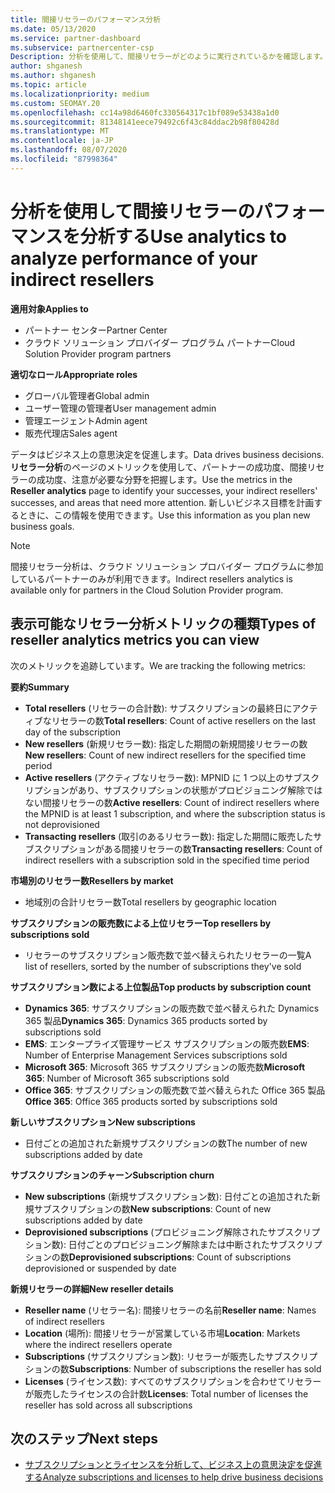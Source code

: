 ```yaml
---
title: 間接リセラーのパフォーマンス分析
ms.date: 05/13/2020
ms.service: partner-dashboard
ms.subservice: partnercenter-csp
Description: 分析を使用して、間接リセラーがどのように実行されているかを確認します。成功と領域の両方で、さらに注意が必要になる場合があります。
author: shganesh
ms.author: shganesh
ms.topic: article
ms.localizationpriority: medium
ms.custom: SEOMAY.20
ms.openlocfilehash: cc14a98d6460fc330564317c1bf089e53438a1d0
ms.sourcegitcommit: 81348141eece79492c6f43c84ddac2b98f80428d
ms.translationtype: MT
ms.contentlocale: ja-JP
ms.lasthandoff: 08/07/2020
ms.locfileid: "87998364"
---
```

# <a name="use-analytics-to-analyze-performance-of-your-indirect-resellers"></a><span data-ttu-id="4f67b-103">分析を使用して間接リセラーのパフォーマンスを分析する</span><span class="sxs-lookup"><span data-stu-id="4f67b-103">Use analytics to analyze performance of your indirect resellers</span></span>

<span data-ttu-id="4f67b-104">**適用対象**</span><span class="sxs-lookup"><span data-stu-id="4f67b-104">**Applies to**</span></span>

- <span data-ttu-id="4f67b-105">パートナー センター</span><span class="sxs-lookup"><span data-stu-id="4f67b-105">Partner Center</span></span>
- <span data-ttu-id="4f67b-106">クラウド ソリューション プロバイダー プログラム パートナー</span><span class="sxs-lookup"><span data-stu-id="4f67b-106">Cloud Solution Provider program partners</span></span>

<span data-ttu-id="4f67b-107">**適切なロール**</span><span class="sxs-lookup"><span data-stu-id="4f67b-107">**Appropriate roles**</span></span>

- <span data-ttu-id="4f67b-108">グローバル管理者</span><span class="sxs-lookup"><span data-stu-id="4f67b-108">Global admin</span></span>
- <span data-ttu-id="4f67b-109">ユーザー管理の管理者</span><span class="sxs-lookup"><span data-stu-id="4f67b-109">User management admin</span></span>
- <span data-ttu-id="4f67b-110">管理エージェント</span><span class="sxs-lookup"><span data-stu-id="4f67b-110">Admin agent</span></span>
- <span data-ttu-id="4f67b-111">販売代理店</span><span class="sxs-lookup"><span data-stu-id="4f67b-111">Sales agent</span></span>

<span data-ttu-id="4f67b-112">データはビジネス上の意思決定を促進します。</span><span class="sxs-lookup"><span data-stu-id="4f67b-112">Data drives business decisions.</span></span> <span data-ttu-id="4f67b-113">**リセラー分析**のページのメトリックを使用して、パートナーの成功度、間接リセラーの成功度、注意が必要な分野を把握します。</span><span class="sxs-lookup"><span data-stu-id="4f67b-113">Use the metrics in the **Reseller analytics** page to identify your successes, your indirect resellers' successes, and areas that need more attention.</span></span> <span data-ttu-id="4f67b-114">新しいビジネス目標を計画するときに、この情報を使用できます。</span><span class="sxs-lookup"><span data-stu-id="4f67b-114">Use this information as you plan new business goals.</span></span>

> [!NOTE]
> <span data-ttu-id="4f67b-115">間接リセラー分析は、クラウド ソリューション プロバイダー プログラムに参加しているパートナーのみが利用できます。</span><span class="sxs-lookup"><span data-stu-id="4f67b-115">Indirect resellers analytics is available only for partners in the Cloud Solution Provider program.</span></span>

## <a name="types-of-reseller-analytics-metrics-you-can-view"></a><span data-ttu-id="4f67b-116">表示可能なリセラー分析メトリックの種類</span><span class="sxs-lookup"><span data-stu-id="4f67b-116">Types of reseller analytics metrics you can view</span></span>

<span data-ttu-id="4f67b-117">次のメトリックを追跡しています。</span><span class="sxs-lookup"><span data-stu-id="4f67b-117">We are tracking the following metrics:</span></span>

<span data-ttu-id="4f67b-118">**要約**</span><span class="sxs-lookup"><span data-stu-id="4f67b-118">**Summary**</span></span>  
 - <span data-ttu-id="4f67b-119">**Total resellers** (リセラーの合計数): サブスクリプションの最終日にアクティブなリセラーの数</span><span class="sxs-lookup"><span data-stu-id="4f67b-119">**Total resellers**: Count of active resellers on the last day of the subscription</span></span>  
 - <span data-ttu-id="4f67b-120">**New resellers** (新規リセラー数): 指定した期間の新規間接リセラーの数</span><span class="sxs-lookup"><span data-stu-id="4f67b-120">**New resellers**: Count of new indirect resellers for the specified time period</span></span>  
 - <span data-ttu-id="4f67b-121">**Active resellers** (アクティブなリセラー数): MPNID に 1 つ以上のサブスクリプションがあり、サブスクリプションの状態がプロビジョニング解除ではない間接リセラーの数</span><span class="sxs-lookup"><span data-stu-id="4f67b-121">**Active resellers**: Count of indirect resellers where the MPNID is at least 1 subscription, and where the subscription status is not deprovisioned</span></span>  
 - <span data-ttu-id="4f67b-122">**Transacting resellers** (取引のあるリセラー数): 指定した期間に販売したサブスクリプションがある間接リセラーの数</span><span class="sxs-lookup"><span data-stu-id="4f67b-122">**Transacting resellers**: Count of indirect resellers with a subscription sold in the specified time period</span></span>  

<span data-ttu-id="4f67b-123">**市場別のリセラー数**</span><span class="sxs-lookup"><span data-stu-id="4f67b-123">**Resellers by market**</span></span>  
 - <span data-ttu-id="4f67b-124">地域別の合計リセラー数</span><span class="sxs-lookup"><span data-stu-id="4f67b-124">Total resellers by geographic location</span></span>  

<span data-ttu-id="4f67b-125">**サブスクリプションの販売数による上位リセラー**</span><span class="sxs-lookup"><span data-stu-id="4f67b-125">**Top resellers by subscriptions sold**</span></span>
 - <span data-ttu-id="4f67b-126">リセラーのサブスクリプション販売数で並べ替えられたリセラーの一覧</span><span class="sxs-lookup"><span data-stu-id="4f67b-126">A list of resellers, sorted by the number of subscriptions they've sold</span></span>  

<span data-ttu-id="4f67b-127">**サブスクリプション数による上位製品**</span><span class="sxs-lookup"><span data-stu-id="4f67b-127">**Top products by subscription count**</span></span>  
 - <span data-ttu-id="4f67b-128">**Dynamics 365**: サブスクリプションの販売数で並べ替えられた Dynamics 365 製品</span><span class="sxs-lookup"><span data-stu-id="4f67b-128">**Dynamics 365**: Dynamics 365 products sorted by subscriptions sold</span></span>  
 - <span data-ttu-id="4f67b-129">**EMS**: エンタープライズ管理サービス サブスクリプションの販売数</span><span class="sxs-lookup"><span data-stu-id="4f67b-129">**EMS**: Number of Enterprise Management Services subscriptions sold</span></span>  
 - <span data-ttu-id="4f67b-130">**Microsoft 365**: Microsoft 365 サブスクリプションの販売数</span><span class="sxs-lookup"><span data-stu-id="4f67b-130">**Microsoft 365**: Number of Microsoft 365 subscriptions sold</span></span>  
 - <span data-ttu-id="4f67b-131">**Office 365**: サブスクリプションの販売数で並べ替えられた Office 365 製品</span><span class="sxs-lookup"><span data-stu-id="4f67b-131">**Office 365**: Office 365 products sorted by subscriptions sold</span></span>  

<span data-ttu-id="4f67b-132">**新しいサブスクリプション**</span><span class="sxs-lookup"><span data-stu-id="4f67b-132">**New subscriptions**</span></span>  
 - <span data-ttu-id="4f67b-133">日付ごとの追加された新規サブスクリプションの数</span><span class="sxs-lookup"><span data-stu-id="4f67b-133">The number of new subscriptions added by date</span></span>  

<span data-ttu-id="4f67b-134">**サブスクリプションのチャーン**</span><span class="sxs-lookup"><span data-stu-id="4f67b-134">**Subscription churn**</span></span>  
 - <span data-ttu-id="4f67b-135">**New subscriptions** (新規サブスクリプション数): 日付ごとの追加された新規サブスクリプションの数</span><span class="sxs-lookup"><span data-stu-id="4f67b-135">**New subscriptions**: Count of new subscriptions added by date</span></span>  
 - <span data-ttu-id="4f67b-136">**Deprovisioned subscriptions** (プロビジョニング解除されたサブスクリプション数): 日付ごとのプロビジョニング解除または中断されたサブスクリプションの数</span><span class="sxs-lookup"><span data-stu-id="4f67b-136">**Deprovisioned subscriptions**: Count of subscriptions deprovisioned or suspended by date</span></span>  

<span data-ttu-id="4f67b-137">**新規リセラーの詳細**</span><span class="sxs-lookup"><span data-stu-id="4f67b-137">**New reseller details**</span></span>  
 - <span data-ttu-id="4f67b-138">**Reseller name** (リセラー名): 間接リセラーの名前</span><span class="sxs-lookup"><span data-stu-id="4f67b-138">**Reseller name**: Names of indirect resellers</span></span>  
 - <span data-ttu-id="4f67b-139">**Location** (場所): 間接リセラーが営業している市場</span><span class="sxs-lookup"><span data-stu-id="4f67b-139">**Location**: Markets where the indirect resellers operate</span></span>  
 - <span data-ttu-id="4f67b-140">**Subscriptions** (サブスクリプション数): リセラーが販売したサブスクリプションの数</span><span class="sxs-lookup"><span data-stu-id="4f67b-140">**Subscriptions**: Number of subscriptions the reseller has sold</span></span>  
 - <span data-ttu-id="4f67b-141">**Licenses** (ライセンス数): すべてのサブスクリプションを合わせてリセラーが販売したライセンスの合計数</span><span class="sxs-lookup"><span data-stu-id="4f67b-141">**Licenses**: Total number of licenses the reseller has sold across all subscriptions</span></span>  
  
## <a name="next-steps"></a><span data-ttu-id="4f67b-142">次のステップ</span><span class="sxs-lookup"><span data-stu-id="4f67b-142">Next steps</span></span>

- [<span data-ttu-id="4f67b-143">サブスクリプションとライセンスを分析して、ビジネス上の意思決定を促進する</span><span class="sxs-lookup"><span data-stu-id="4f67b-143">Analyze subscriptions and licenses to help drive business decisions</span></span>](analyze-subscriptions-licenses.md)